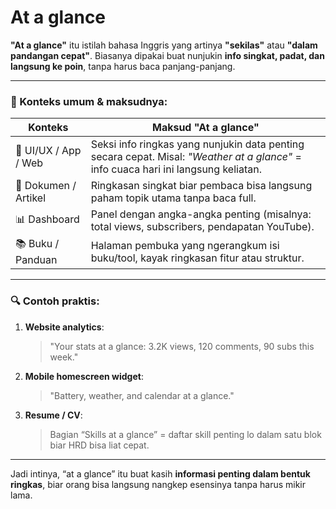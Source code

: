 # At a glance

**"At a glance"** itu istilah bahasa Inggris yang artinya **"sekilas"** atau **"dalam pandangan cepat"**. Biasanya dipakai buat nunjukin **info singkat, padat, dan langsung ke poin**, tanpa harus baca panjang-panjang.

---

### 📌 Konteks umum & maksudnya:

| Konteks | Maksud "At a glance" |
|--------|-----------------------|
| 📱 UI/UX / App / Web | Seksi info ringkas yang nunjukin data penting secara cepat. Misal: _"Weather at a glance"_ = info cuaca hari ini langsung keliatan. |
| 📄 Dokumen / Artikel | Ringkasan singkat biar pembaca bisa langsung paham topik utama tanpa baca full. |
| 📊 Dashboard | Panel dengan angka-angka penting (misalnya: total views, subscribers, pendapatan YouTube). |
| 📚 Buku / Panduan | Halaman pembuka yang ngerangkum isi buku/tool, kayak ringkasan fitur atau struktur. |

---

### 🔍 Contoh praktis:

1. **Website analytics**:
   > "Your stats at a glance: 3.2K views, 120 comments, 90 subs this week."

2. **Mobile homescreen widget**:
   > "Battery, weather, and calendar at a glance."

3. **Resume / CV**:
   > Bagian “Skills at a glance” = daftar skill penting lo dalam satu blok biar HRD bisa liat cepat.

---

Jadi intinya, “at a glance” itu buat kasih **informasi penting dalam bentuk ringkas**, biar orang bisa langsung nangkep esensinya tanpa harus mikir lama.
